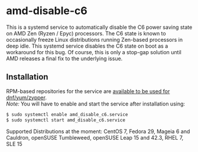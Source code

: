 # amd-disable-c6
This is a systemd service to automatically disable the C6 power saving state on AMD Zen (Ryzen / Epyc) processors. The C6 state is known to occasionally freeze Linux distributions running Zen-based processors in deep idle. This systemd service disables the C6 state on boot as a workaround for this bug. Of course, this is only a stop-gap solution until AMD releases a final fix to the underlying issue. 

## Installation

RPM-based repositories for the service are [available to be used for dnf/yum/zypper](https://software.opensuse.org//download.html?project=home%3Ajkist&package=amd_disable_c6).  
*Note:* You will have to enable and start the service after installation using:
```bash
$ sudo systemctl enable amd_disable_c6.service
$ sudo systemctl start amd_disable_c6.service
```

Supported Distributions at the moment: CentOS 7, Fedora 29, Mageia 6 and Cauldron, openSUSE Tumbleweed, openSUSE Leap 15 and 42.3, RHEL 7, SLE 15
